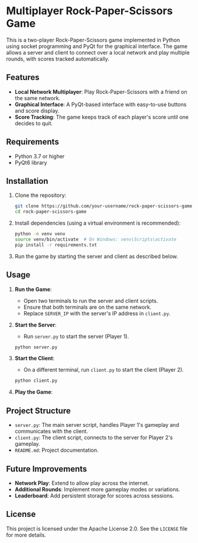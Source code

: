 # Multiplayer Rock-Paper-Scissors Game

This is a two-player Rock-Paper-Scissors game implemented in Python using socket programming and PyQt for the graphical interface. The game allows a server and client to connect over a local network  and play multiple rounds, with scores tracked automatically.

## Features

- **Local Network Multiplayer**: Play Rock-Paper-Scissors with a friend on the same network.
- **Graphical Interface**: A PyQt-based interface with easy-to-use buttons and score display.
- **Score Tracking**: The game keeps track of each player's score until one decides to quit.

## Requirements

- Python 3.7 or higher
- PyQt6 library

## Installation

1. Clone the repository:
    ```bash
    git clone https://github.com/your-username/rock-paper-scissors-game.git
    cd rock-paper-scissors-game
    ```

2. Install dependencies (using a virtual environment is recommended):
    ```bash
    python -m venv venv
    source venv/bin/activate  # On Windows: venv\Scripts\activate
    pip install -r requirements.txt
    ```

3. Run the game by starting the server and client as described below.

## Usage

1. **Run the Game**:
   - Open two terminals to run the server and client scripts.
   - Ensure that both terminals are on the same network.
   - Replace `SERVER_IP` with the server's IP address in `client.py`.
   
2. **Start the Server**:
   - Run `server.py` to start the server (Player 1).
   ```bash
   python server.py

3. **Start the Client**:
   - On a different terminal, run `client.py` to start the client (Player 2).
   ```bash
   python client.py

4. **Play the Game**:

## Project Structure

- `server.py`: The main server script, handles Player 1's gameplay and communicates with the client.
- `client.py`: The client script, connects to the server for Player 2's gameplay.
- `README.md`: Project documentation.

## Future Improvements

- **Network Play**: Extend to allow play across the internet.
- **Additional Rounds**: Implement more gameplay modes or variations.
- **Leaderboard**: Add persistent storage for scores across sessions.

## License

This project is licensed under the Apache License 2.0. See the `LICENSE` file for more details.
